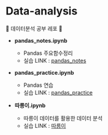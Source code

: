 # Data-analysis
🎈 데이터분석 공부 레포 🎈
- **pandas_notes.ipynb**   
  - Pandas 주요함수정리
  - 실습 LINK : [pandas_notes](https://github.com/ssong915/Data-analysis/blob/main/pandas_notes.md)

- **pandas_practice.ipynb**   
  - Pandas 연습
  - 실습 LINK : [pandas_practice](https://github.com/ssong915/Data-analysis/blob/main/pandas_practice.ipynb)

- **따릉이.ipynb**    
  - 따릉이 데이터를 활용한 데이터 분석
  - 실습 LINK : [따릉이](https://github.com/ssong915/Data-analysis/blob/main/%EB%94%B0%EB%A6%89%EC%9D%B4.ipynb)
